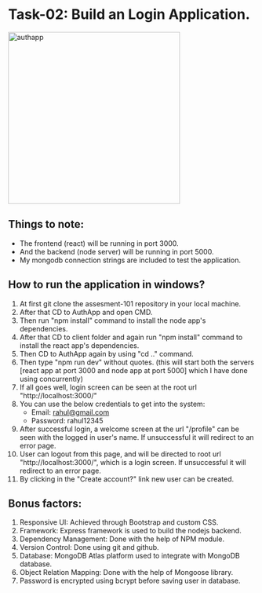 # Task-02: Build an Login Application.
<img src="https://i.ibb.co/b6bm7Nt/dsi-authapp.png" alt="authapp" width="350"/>

## Things to note:
* The frontend (react) will be running in port 3000.
* And the backend (node server) will be running in port 5000.
* My mongodb connection strings are included to test the application.

## How to run the application in windows?
1. At first git clone the assesment-101 repository in your local machine.
2. After that CD to AuthApp and open CMD.
3. Then run "npm install" command to install the node app's dependencies.
4. After that CD to client folder and again run "npm install" command to install the react app's dependencies.
5. Then CD to AuthApp again by using "cd .." command.
6. Then type "npm run dev" without quotes. (this will start both the servers [react app at port 3000 and node app at port 5000] which I have done using concurrently)
7. If all goes well, login screen can be seen at the root url "http://localhost:3000/"
8. You can use the below credentials to get into the system:
    * Email: rahul@gmail.com
    * Password: rahul12345
9. After successful login, a welcome screen at the url "/profile" can be seen with the logged in user's name. If unsuccessful it will redirect to an error page.
10. User can logout from this page, and will be directed to root url "http://localhost:3000/", which is a login screen. If unsuccessful it will redirect to an error page.
11. By clicking in the "Create account?" link new user can be created.

## Bonus factors:
1. Responsive UI: Achieved through Bootstrap and custom CSS.
2. Framework: Express framework is used to build the nodejs backend.
3. Dependency Management: Done with the help of NPM module.
4. Version Control: Done using git and github.
5. Database: MongoDB Atlas platform used to integrate with MongoDB database.
6. Object Relation Mapping: Done with the help of Mongoose library.
7. Password is encrypted using bcrypt before saving user in database.

